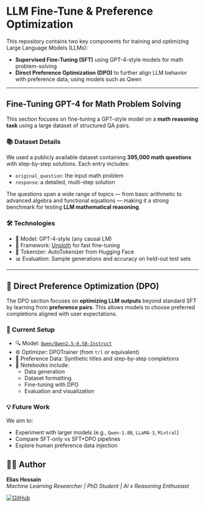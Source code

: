 # LLM Fine-Tune & Preference Optimization

This repository contains two key components for training and optimizing Large Language Models (LLMs):

- **Supervised Fine-Tuning (SFT)** using GPT-4-style models for math problem-solving
- **Direct Preference Optimization (DPO)** to further align LLM behavior with preference data, using models such as Qwen



---

## Fine-Tuning GPT-4 for Math Problem Solving

This section focuses on fine-tuning a GPT-style model on a **math reasoning task** using a large dataset of structured QA pairs.

### 📚 Dataset Details

We used a publicly available dataset containing **395,000 math questions** with step-by-step solutions. Each entry includes:

- `original_question`: the input math problem  
- `response`: a detailed, multi-step solution

The questions span a wide range of topics — from basic arithmetic to advanced algebra and functional equations — making it a strong benchmark for testing **LLM mathematical reasoning**.

### 🛠 Technologies
- 🤖 Model: GPT-4-style (any causal LM)
- 📖 Framework: [Unsloth](https://github.com/unslothai/unsloth) for fast fine-tuning
- 💾 Tokenizer: AutoTokenizer from Hugging Face
- 📊 Evaluation: Sample generations and accuracy on held-out test sets

---

## 🎯 Direct Preference Optimization (DPO)

The DPO section focuses on **optimizing LLM outputs** beyond standard SFT by learning from **preference pairs**. This allows models to choose preferred completions aligned with user expectations.

### 🧪 Current Setup

- 🔍 Model: [`Qwen/Qwen2.5-0.5B-Instruct`](https://huggingface.co/Qwen/Qwen2.5-0.5B-Instruct)
- ⚙️ Optimizer: DPOTrainer (from `trl` or equivalent)
- 🔁 Preference Data: Synthetic titles and step-by-step completions
- 📁 Notebooks include:
  - Data generation
  - Dataset formatting
  - Fine-tuning with DPO
  - Evaluation and visualization

### 💡 Future Work

We aim to:
- Experiment with larger models (e.g., `Qwen-1.8B`, `LLaMA-3`, `Mixtral`)
- Compare SFT-only vs SFT+DPO pipelines
- Explore human preference data injection

## 👨‍💼 Author

**Elias Hossain**  
_Machine Learning Researcher | PhD Student | AI x Reasoning Enthusiast_

[![GitHub](https://img.shields.io/badge/GitHub-EliasHossain001-blue?logo=github)](https://github.com/EliasHossain001)

